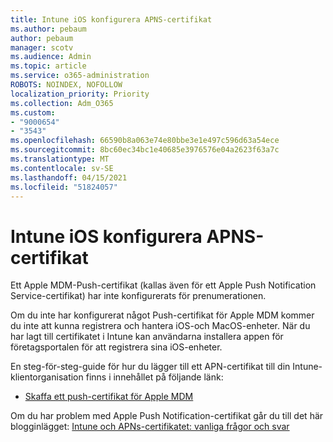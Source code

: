 ```yaml
---
title: Intune iOS konfigurera APNS-certifikat
ms.author: pebaum
author: pebaum
manager: scotv
ms.audience: Admin
ms.topic: article
ms.service: o365-administration
ROBOTS: NOINDEX, NOFOLLOW
localization_priority: Priority
ms.collection: Adm_O365
ms.custom:
- "9000654"
- "3543"
ms.openlocfilehash: 66590b8a063e74e80bbe3e1e497c596d63a54ece
ms.sourcegitcommit: 8bc60ec34bc1e40685e3976576e04a2623f63a7c
ms.translationtype: MT
ms.contentlocale: sv-SE
ms.lasthandoff: 04/15/2021
ms.locfileid: "51824057"
---
```

# <a name="intune-ios-set-up-apns-certificate"></a>Intune iOS konfigurera APNS-certifikat

Ett Apple MDM-Push-certifikat (kallas även för ett Apple Push Notification Service-certifikat) har inte konfigurerats för prenumerationen.

Om du inte har konfigurerat något Push-certifikat för Apple MDM kommer du inte att kunna registrera och hantera iOS-och MacOS-enheter. När du har lagt till certifikatet i Intune kan användarna installera appen för företagsportalen för att registrera sina iOS-enheter.

En steg-för-steg-guide för hur du lägger till ett APN-certifikat till din Intune-klientorganisation finns i innehållet på följande länk:

- [Skaffa ett push-certifikat för Apple MDM](https://docs.microsoft.com/mem/intune/enrollment/apple-mdm-push-certificate-get)

Om du har problem med Apple Push Notification-certifikat går du till det här blogginlägget: [Intune och APNs-certifikatet: vanliga frågor och svar](https://techcommunity.microsoft.com/t5/Intune-Customer-Success/Intune-and-the-APNs-certificate-FAQ-and-common-issues/ba-p/280121)
